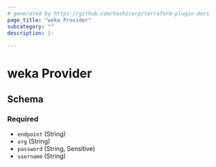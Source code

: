 ```yaml
---
# generated by https://github.com/hashicorp/terraform-plugin-docs
page_title: "weka Provider"
subcategory: ""
description: |-
  
---
```


# weka Provider





<!-- schema generated by tfplugindocs -->
## Schema

### Required

- `endpoint` (String)
- `org` (String)
- `password` (String, Sensitive)
- `username` (String)
